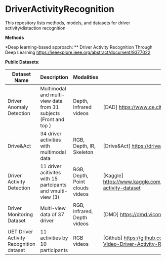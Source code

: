 # DriverActivityRecognition

This repository lists methods, models, and datasets for driver activity/distaction recognition

**Methods**

 *Deep learning-based approach:
   ** Driver Activity Recognition Through Deep Learning https://ieeexplore.ieee.org/abstract/document/9377022


**Public Datasets:** 

| Dataset Name               | Description                                           | Modalities                | Link |
|---------------------------|-------------------------------------------------------|---------------------------|------|
|Driver Anomaly Detection |Multimodal and multi-view data from 31 subjects (Front and top ) | Depth, Infrared videos | [DAD] https://www.ce.cit.tum.de/mmk/dad/|
| Drive&Act                 | 34 driver activities with multimodal data             | RGB, Depth, IR, Skeleton | [Drive&Act] https://driveandact.com/|
|Driver Activity Detection | 11 driver acitivites with 15 partcipants and vmulti-view (3)| RGB, Depth, Point clouds videos | [Kaggle] https://www.kaggle.com/datasets/guanhualee/driver-activity-dataset|
| Driver Monitoring Dataset | Multi-view data of 37 driver         | RGB, Infrared, Depth videos    | [DMD] https://dmd.vicomtech.org/#about|
|UET Driver Activity Recognition dataset| 11 activities by 10 participants| RGB videos | [Github] https://github.com/humza909/Dataset-Video-Driver-Activity-Recognition |

